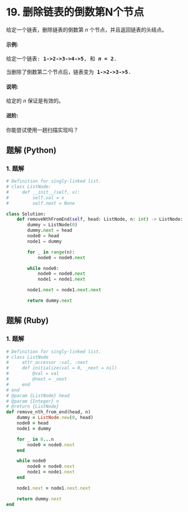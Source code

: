 # 19. 删除链表的倒数第N个节点
给定一个链表，删除链表的倒数第 *n* 个节点，并且返回链表的头结点。

#### 示例:
<pre>
给定一个链表: <strong>1->2->3->4->5</strong>, 和 <strong><em>n</em> = 2</strong>.

当删除了倒数第二个节点后，链表变为 <strong>1->2->3->5</strong>.
</pre>

#### 说明:
给定的 *n* 保证是有效的。

#### 进阶:
你能尝试使用一趟扫描实现吗？

## 题解 (Python)

### 1. 题解
```Python
# Definition for singly-linked list.
# class ListNode:
#     def __init__(self, x):
#         self.val = x
#         self.next = None

class Solution:
    def removeNthFromEnd(self, head: ListNode, n: int) -> ListNode:
        dummy = ListNode(0)
        dummy.next = head
        node0 = head
        node1 = dummy

        for _ in range(n):
            node0 = node0.next

        while node0:
            node0 = node0.next
            node1 = node1.next

        node1.next = node1.next.next

        return dummy.next
```

## 题解 (Ruby)

### 1. 题解
```Ruby
# Definition for singly-linked list.
# class ListNode
#     attr_accessor :val, :next
#     def initialize(val = 0, _next = nil)
#         @val = val
#         @next = _next
#     end
# end
# @param {ListNode} head
# @param {Integer} n
# @return {ListNode}
def remove_nth_from_end(head, n)
    dummy = ListNode.new(0, head)
    node0 = head
    node1 = dummy

    for _ in 0...n
        node0 = node0.next
    end

    while node0
        node0 = node0.next
        node1 = node1.next
    end

    node1.next = node1.next.next

    return dummy.next
end
```
